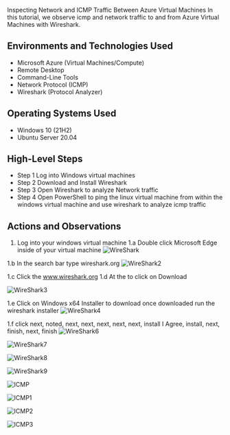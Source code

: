 <p align="center">

</p>

Inspecting Network and ICMP Traffic Between Azure Virtual Machines</h1>
In this tutorial, we observe icmp and network traffic to and from Azure Virtual Machines with Wireshark. <br />




<h2>Environments and Technologies Used</h2>

- Microsoft Azure (Virtual Machines/Compute)
- Remote Desktop
- Command-Line Tools
- Network Protocol (ICMP)
- Wireshark (Protocol Analyzer)

<h2>Operating Systems Used </h2>

- Windows 10 (21H2)
- Ubuntu Server 20.04

<h2>High-Level Steps</h2>

- Step 1 Log into Windows virtual machines
- Step 2 Download and Install Wireshark
- Step 3 Open Wireshark to analyze Network traffic
- Step 4 Open PowerShell to ping the linux virtual machine from within the windows virtual machine and use wireshark to analyze icmp traffic

<h2>Actions and Observations</h2>

<p>

1. Log into your windows virtual machine
1.a Double click Microsoft Edge inside of your virtual machine
![WireShark](https://github.com/user-attachments/assets/07369448-e383-4db2-b048-6ff9aee47591)

1.b In the search bar type wireshark.org
![WireShark2](https://github.com/user-attachments/assets/f057a33a-5af1-465b-a32a-3ad454f34aa9)

1.c Click the www.wireshark.org
1.d At the to click on Download

![WireShark3](https://github.com/user-attachments/assets/cc2727fd-9189-4978-be5e-7b8aa02c5ee5)

1.e Click on Windows x64 Installer to download once downloaded run the wireshark installer
![WireShark4](https://github.com/user-attachments/assets/58b55fa9-7a93-496a-8d59-73099c5bb5fb)

1.f click next, noted, next, next, next, next, next, install I Agree, install, next, finish, next, finish
![WireShark6](https://github.com/user-attachments/assets/292014f9-bfb0-475a-b006-85514a8ed06c)


![WireShark7](https://github.com/user-attachments/assets/b1c287df-920f-4f5e-b7ea-c55951cc75e4)


![WireShark8](https://github.com/user-attachments/assets/a4eace7c-84ef-4c6c-aebc-cee7c6e86ee9)


![WireShark9](https://github.com/user-attachments/assets/b643de53-1252-43ba-8144-62230b304e8e)




![ICMP](https://github.com/user-attachments/assets/ed3986c9-63c3-4ae2-9a61-7830c3a6cf89)

![ICMP1](https://github.com/user-attachments/assets/d5bb216d-bb22-41d9-803a-d21f6fd78cd1)

![ICMP2](https://github.com/user-attachments/assets/54371fac-5328-44a5-9c0a-736b9c453162)

![ICMP3](https://github.com/user-attachments/assets/12edcdbb-fe45-43b6-a1ca-80d1b3131beb)









